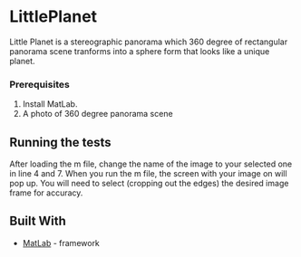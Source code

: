 # LittlePlanet

Little Planet is a stereographic panorama which 360 degree of rectangular panorama scene tranforms into a sphere form that looks like a unique planet. 

### Prerequisites

1) Install MatLab.
2) A photo of 360 degree panorama scene

## Running the tests

After loading the m file, change the name of the image to your selected one in line 4 and 7. 
When you run the m file, the screen with your image on will pop up.
You will need to select (cropping out the edges) the desired image frame for accuracy.

## Built With

* [MatLab](https://www.mathworks.com/products/matlab.html) - framework

